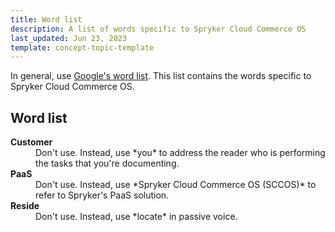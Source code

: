 ```yaml
---
title: Word list
description: A list of words specific to Spryker Cloud Commerce OS
last_updated: Jun 23, 2023
template: concept-topic-template
---
```



In general, use [Google's word list](https://developers.google.com/style/spelling). This list contains the words specific to Spryker Cloud Commerce OS.

<div class="bg-section">
<h2>Word list</h2>
<dl>
 <dt><b>Customer</b></dt>
 <dd>Don't use. Instead, use *you* to address the reader who is performing the tasks that you're documenting.</dd>

 <dt><b>PaaS</b></dt>
 <dd>Don't use. Instead, use *Spryker Cloud Commerce OS (SCCOS)* to refer to Spryker's PaaS solution.</dd>

 <dt><b>Reside</b></dt>
 <dd>Don't use. Instead, use *locate* in passive voice.</dd>

</dl>
</div>
